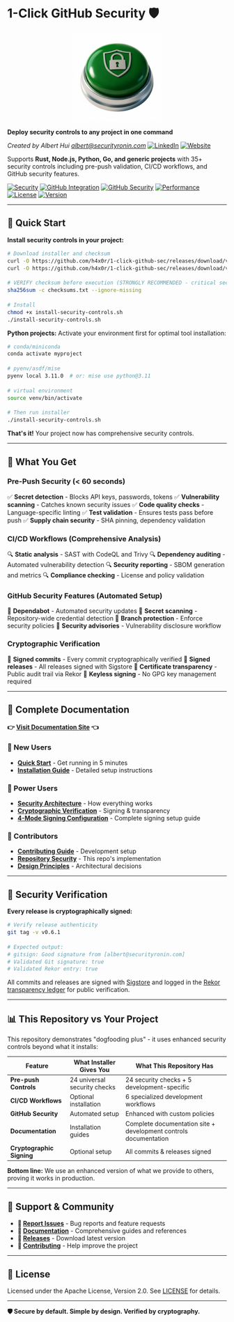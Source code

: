# 1-Click GitHub Security 🛡️

<div align="center">
  <img src="docs/1-click-github-sec Logo.png" alt="1-Click GitHub Security" width="200">
</div>

**Deploy security controls to any project in one command**

*Created by Albert Hui <albert@securityronin.com>* [![LinkedIn](https://img.shields.io/badge/LinkedIn-0077B5?style=flat-square&logo=linkedin&logoColor=white)](https://www.linkedin.com/in/alberthui) [![Website](https://img.shields.io/badge/Website-4285F4?style=flat-square&logo=google-chrome&logoColor=white)](https://www.securityronin.com/)

Supports **Rust, Node.js, Python, Go, and generic projects** with 35+ security controls including pre-push validation, CI/CD workflows, and GitHub security features.

[![Security](https://img.shields.io/badge/Installer%20Provides-35%2B%20Controls-green.svg)](https://h4x0r.github.io/1-click-github-sec/)
[![GitHub Integration](https://img.shields.io/badge/Works%20with-GitHub-181717?logo=github&logoColor=white)](https://docs.github.com/en/rest)
[![GitHub Security](https://img.shields.io/badge/GitHub%20Security-6%20Features-blue.svg)](https://h4x0r.github.io/1-click-github-sec/)
[![Performance](https://img.shields.io/badge/Pre--Push-%3C60s-orange.svg)](https://h4x0r.github.io/1-click-github-sec/)
[![License](https://img.shields.io/badge/License-Apache%202.0-blue.svg)](LICENSE)
[![Version](https://img.shields.io/badge/Version-v0.6.1-purple.svg)](https://github.com/h4x0r/1-click-github-sec/releases)

---

## 🚀 Quick Start

**Install security controls in your project:**

```bash
# Download installer and checksum
curl -O https://github.com/h4x0r/1-click-github-sec/releases/download/v0.6.1/install-security-controls.sh
curl -O https://github.com/h4x0r/1-click-github-sec/releases/download/v0.6.1/checksums.txt

# VERIFY checksum before execution (STRONGLY RECOMMENDED - critical security practice)
sha256sum -c checksums.txt --ignore-missing

# Install
chmod +x install-security-controls.sh
./install-security-controls.sh
```

**Python projects:** Activate your environment first for optimal tool installation:
```bash
# conda/miniconda
conda activate myproject

# pyenv/asdf/mise
pyenv local 3.11.0  # or: mise use python@3.11

# virtual environment
source venv/bin/activate

# Then run installer
./install-security-controls.sh
```

**That's it!** Your project now has comprehensive security controls.

---

## 🎯 What You Get

### Pre-Push Security (< 60 seconds)
✅ **Secret detection** - Blocks API keys, passwords, tokens
✅ **Vulnerability scanning** - Catches known security issues
✅ **Code quality checks** - Language-specific linting
✅ **Test validation** - Ensures tests pass before push
✅ **Supply chain security** - SHA pinning, dependency validation

### CI/CD Workflows (Comprehensive Analysis)
🔍 **Static analysis** - SAST with CodeQL and Trivy
🔍 **Dependency auditing** - Automated vulnerability detection
🔍 **Security reporting** - SBOM generation and metrics
🔍 **Compliance checking** - License and policy validation

### GitHub Security Features (Automated Setup)
🔐 **Dependabot** - Automated security updates
🔐 **Secret scanning** - Repository-wide credential detection
🔐 **Branch protection** - Enforce security policies
🔐 **Security advisories** - Vulnerability disclosure workflow

### Cryptographic Verification
🔑 **Signed commits** - Every commit cryptographically verified
🔑 **Signed releases** - All releases signed with Sigstore
🔑 **Certificate transparency** - Public audit trail via Rekor
🔑 **Keyless signing** - No GPG key management required

---

## 📖 Complete Documentation

**👉 [Visit Documentation Site](https://h4x0r.github.io/1-click-github-sec/) 👈**

### 🚀 New Users
- **[Quick Start](https://h4x0r.github.io/1-click-github-sec/)** - Get running in 5 minutes
- **[Installation Guide](https://h4x0r.github.io/1-click-github-sec/installation)** - Detailed setup instructions

### 🔧 Power Users
- **[Security Architecture](https://h4x0r.github.io/1-click-github-sec/architecture)** - How everything works
- **[Cryptographic Verification](https://github.com/h4x0r/1-click-github-sec/blob/main/docs/cryptographic-verification.md)** - Signing & transparency
- **[4-Mode Signing Configuration](https://h4x0r.github.io/1-click-github-sec/installation#4-configure-commit-signing-4-modes-available)** - Complete signing setup guide

### 👥 Contributors
- **[Contributing Guide](https://github.com/h4x0r/1-click-github-sec/blob/main/docs/contributing.md)** - Development setup
- **[Repository Security](https://github.com/h4x0r/1-click-github-sec/blob/main/docs/repo-security.md)** - This repo's implementation
- **[Design Principles](https://github.com/h4x0r/1-click-github-sec/blob/main/docs/design-principles.md)** - Architectural decisions

---

## 🔐 Security Verification

**Every release is cryptographically signed:**

```bash
# Verify release authenticity
git tag -v v0.6.1

# Expected output:
# gitsign: Good signature from [albert@securityronin.com]
# Validated Git signature: true
# Validated Rekor entry: true
```

All commits and releases are signed with [Sigstore](https://sigstore.dev/) and logged in the [Rekor transparency ledger](https://rekor.sigstore.dev/) for public verification.

---

## 📊 This Repository vs Your Project

This repository demonstrates "dogfooding plus" - it uses enhanced security controls beyond what it installs:

| Feature | What Installer Gives You | What This Repository Has |
|---------|-------------------------|--------------------------|
| **Pre-push Controls** | 24 universal security checks | 24 security checks + 5 development-specific |
| **CI/CD Workflows** | Optional installation | 6 specialized development workflows |
| **GitHub Security** | Automated setup | Enhanced with custom policies |
| **Documentation** | Installation guides | Complete documentation site + development controls documentation |
| **Cryptographic Signing** | Optional setup | All commits & releases signed |

**Bottom line:** We use an enhanced version of what we provide to others, proving it works in production.

---

## 💬 Support & Community

- **🐛 [Report Issues](https://github.com/h4x0r/1-click-github-sec/issues)** - Bug reports and feature requests
- **📖 [Documentation](https://h4x0r.github.io/1-click-github-sec/)** - Comprehensive guides and references
- **🔄 [Releases](https://github.com/h4x0r/1-click-github-sec/releases)** - Download latest version
- **🤝 [Contributing](https://github.com/h4x0r/1-click-github-sec/blob/main/docs/contributing.md)** - Help improve the project

---

## 📄 License

Licensed under the Apache License, Version 2.0. See [LICENSE](LICENSE) for details.

---

**🛡️ Secure by default. Simple by design. Verified by cryptography.**